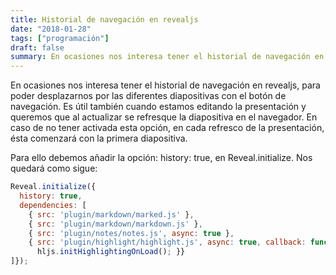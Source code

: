 ```yaml
---
title: Historial de navegación en revealjs
date: "2018-01-28"
tags: ["programación"]
draft: false
summary: En ocasiones nos interesa tener el historial de navegación en revealjs.
---
```


En ocasiones nos interesa tener el historial de navegación en revealjs, para poder desplazarnos por las diferentes diapositivas con el botón de navegación. Es útil también cuando estamos editando la presentación y queremos que al actualizar se refresque la diapositiva en el navegador. En caso de no tener activada esta opción, en cada refresco de la presentación, ésta comenzará con la primera diapositiva.

Para ello debemos añadir la opción: history: true, en Reveal.initialize. Nos quedará como sigue:

```javascript
Reveal.initialize({
  history: true,
  dependencies: [
    { src: 'plugin/markdown/marked.js' },
    { src: 'plugin/markdown/markdown.js' },
    { src: 'plugin/notes/notes.js', async: true },
    { src: 'plugin/highlight/highlight.js', async: true, callback: function() { 
      hljs.initHighlightingOnLoad(); }}
]});
```

